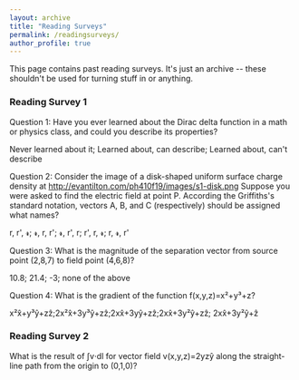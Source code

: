 ```yaml
---
layout: archive
title: "Reading Surveys"
permalink: /readingsurveys/
author_profile: true
---
```


This page contains past reading surveys. It's just an archive -- these shouldn't be used for turning stuff in or anything.

### Reading Survey 1

Question 1: Have you ever learned about the Dirac delta function in a math or physics class, and could you describe its properties?

Never learned about it; Learned about, can describe; Learned about, can't describe

Question 2: Consider the image of a disk-shaped uniform surface charge density at http://evantilton.com/ph410f19/images/s1-disk.png
Suppose you were asked to find the electric field at point P. According the Griffiths's standard notation, vectors A, B, and C (respectively) should be assigned what names?

r, r', 𝓻; 𝓻, r, r'; 𝓻, r', r; r', r, 𝓻; r, 𝓻, r'

Question 3: What is the magnitude of the separation vector from source point (2,8,7) to field point (4,6,8)?

10.8; 21.4; -3; none of the above

Question 4: What is the gradient of the function f(x,y,z)=x²+y³+z?

x²x̂+y³ŷ+zẑ;2x²x̂+3y³ŷ+zẑ;2xx̂+3yŷ+zẑ;2xx̂+3y²ŷ+zẑ; 2xx̂+3y²ŷ+ẑ

### Reading Survey 2
What is the result of ∫v⋅dl for vector field v(x,y,z)=2yzŷ along the straight-line path from the origin to (0,1,0)?

